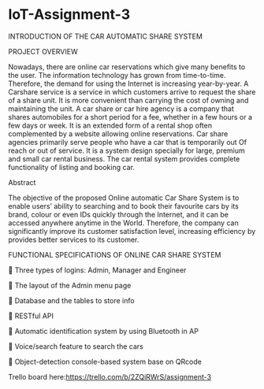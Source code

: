 # IoT-Assignment-3

INTRODUCTION OF THE CAR AUTOMATIC SHARE SYSTEM

PROJECT OVERVIEW

Nowadays, there are online car reservations which give many benefits to the user. The information technology has grown from time-to-time. Therefore, the demand for using the Internet is increasing year-by-year. 
A Carshare service is a service in which customers arrive to request the share of a share unit. It is more convenient than carrying the cost of owning and maintaining the unit. A car share or car hire agency is a company that shares automobiles for a short period for a fee, whether in a few hours or a few days or week. It is an extended form of a rental shop often complemented by a website allowing online reservations. Car share agencies primarily serve people who have a car that is temporarily out Of reach or out of service. It is a system design specially for large, premium and small car rental business. The car rental system provides complete functionality of listing and booking car.


Abstract

The objective of the proposed Online automatic Car Share System is to enable users’ ability to searching and to book their favourite cars by its brand, colour or even IDs quickly through the Internet, and it can be accessed anywhere anytime in the World. Therefore, the company can significantly improve its customer satisfaction level, increasing efficiency by provides better services to its customer.



FUNCTIONAL SPECIFICATIONS OF ONLINE CAR SHARE SYSTEM

	Three types of logins: Admin, Manager and Engineer

	The layout of the Admin menu page

	Database and the tables to store info

	RESTful API

	Automatic identification system by using Bluetooth in AP

	Voice/search feature to search the cars

	Object-detection console-based system base on QRcode


Trello board here:https://trello.com/b/2ZQiRWrS/assignment-3
